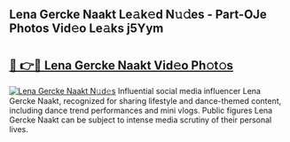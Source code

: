 ## Lena Gercke Naakt Le𝚊k𝚎d N𝚞𝚍es - Part-OJe Photos Vid𝚎o Le𝚊ks j5Yym

# <h2><a href="http://fb8kfw.evod.top/?m=Lena+Gercke+Naakt">🔗 👉🔴 Lena Gercke Naakt Vid𝚎o Ph𝚘t𝚘s</a></h2>

[![Lena Gercke Naakt N𝚞d𝚎s](https://i.imgur.com/8V9OHl7.gif)](http://fb8kfw.evod.top/?m=Lena+Gercke+Naakt)
Influential social media influencer Lena Gercke Naakt, recognized for sharing lifestyle and dance-themed content, including dance trend performances and mini vlogs. Public figures Lena Gercke Naakt can be subject to intense media scrutiny of their personal lives. 
